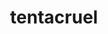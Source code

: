 ---
id: 73
title: tentacruel
types: [water,poison]
image: https://raw.githubusercontent.com/PokeAPI/sprites/master/sprites/pokemon/73.png
---